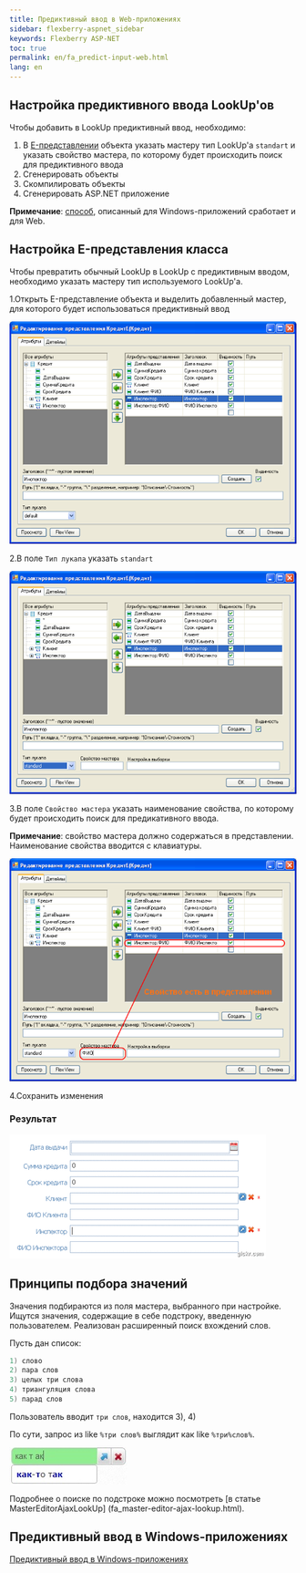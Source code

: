 ```yaml
---
title: Предиктивный ввод в Web-приложениях
sidebar: flexberry-aspnet_sidebar
keywords: Flexberry ASP-NET
toc: true
permalink: en/fa_predict-input-web.html
lang: en
---
```


## Настройка предиктивного ввода LookUp'ов

Чтобы добавить в LookUp предиктивный ввод, необходимо:

1. В [E-представлении](e-view.html) объекта указать мастеру тип LookUp'a `standart` и указать свойство мастера, по которому будет происходить поиск для предиктивного ввода
2. Сгенерировать объекты
3. Скомпилировать объекты
4. Сгенерировать ASP.NET приложение

__Примечание__: [способ](fw_predict-input.html), описанный для Windows-приложений сработает и для Web.

## Настройка E-представления класса

Чтобы превратить обычный LookUp в LookUp с предиктивным вводом, необходимо указать мастеру тип используемого LookUp'a.

1.Открыть E-представление объекта и выделить добавленный мастер, для которого будет использоваться предиктивный ввод

![](/images/pages/products/flexberry-aspnet/controls/lookup/select-master-web.png)

2.В поле `Тип лукапа` указать `standart`

![](/images/pages/products/flexberry-aspnet/controls/lookup/select-type-web.png)

3.В поле `Свойство мастера` указать наименование свойства, по которому будет происходить поиск для предикативного ввода.

__Примечание__: свойство мастера должно содержаться в представлении. Наименование свойства вводится с клавиатуры.

![](/images/pages/products/flexberry-aspnet/controls/lookup/select-property-web.png)

4.Сохранить изменения

### Результат

![](/images/pages/products/flexberry-aspnet/controls/lookup/predict-lookup-web.gif)

## Принципы подбора значений

Значения подбираются из поля мастера, выбранного при настройке. Ищутся значения, содержащие в себе подстроку, введенную пользователем. Реализован расширенный поиск вхождений слов.

Пусть дан список:

```csharp
1) слово
2) пара слов
3) целых три слова
4) триангуляция слова
5) парад слов
```

Пользователь вводит `три слов`, находится 3), 4)

По сути, запрос из like `%три слов%` выглядит как like `%три%слов%`.

![](/images/pages/products/flexberry-aspnet/controls/lookup/predict.png)

Подробнее о поиске по подстроке можно посмотреть [в статье MasterEditorAjaxLookUp] (fa_master-editor-ajax-lookup.html).

## Предиктивный ввод в Windows-приложениях

[Предиктивный ввод в Windows-приложениях](fw_predict-input.html)
